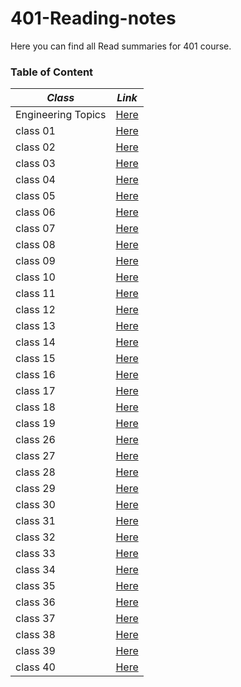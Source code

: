 # 401-Reading-notes
Here you can find all Read summaries for 401 course.

### Table of Content

*Class*             |    *Link*
------------------  |    -----------
Engineering Topics  |    [Here](https://batoolalali.github.io/401-Reading-notes/Engineering%20Topics)
class 01            |    [Here](https://batoolalali.github.io/401-Reading-notes/class01)
class 02            |    [Here](https://batoolalali.github.io/401-Reading-notes/class02)
class 03            |    [Here](https://batoolalali.github.io/401-Reading-notes/class03)
class 04            |    [Here](https://batoolalali.github.io/401-Reading-notes/class04)
class 05            |    [Here](https://batoolalali.github.io/401-Reading-notes/class05)
class 06            |    [Here](https://batoolalali.github.io/401-Reading-notes/class06)
class 07            |    [Here](https://batoolalali.github.io/401-Reading-notes/class07)
class 08            |    [Here](https://batoolalali.github.io/401-Reading-notes/class08)
class 09            |    [Here](https://batoolalali.github.io/401-Reading-notes/class09)
class 10            |    [Here](https://batoolalali.github.io/401-Reading-notes/class10)
class 11            |    [Here](https://batoolalali.github.io/401-Reading-notes/class11)
class 12            |    [Here](https://batoolalali.github.io/401-Reading-notes/class12)
class 13            |    [Here](https://batoolalali.github.io/401-Reading-notes/class13)
class 14            |    [Here](https://batoolalali.github.io/401-Reading-notes/class14)
class 15            |    [Here](https://batoolalali.github.io/401-Reading-notes/class15)
class 16            |    [Here](https://batoolalali.github.io/401-Reading-notes/class16)
class 17            |    [Here](https://batoolalali.github.io/401-Reading-notes/class17)
class 18            |    [Here](https://batoolalali.github.io/401-Reading-notes/class18)
class 19            |    [Here](https://batoolalali.github.io/401-Reading-notes/class19)
class 26            |    [Here](https://batoolalali.github.io/401-Reading-notes/class26)
class 27            |    [Here](https://batoolalali.github.io/401-Reading-notes/class27)
class 28            |    [Here](https://batoolalali.github.io/401-Reading-notes/class28)
class 29            |    [Here](https://batoolalali.github.io/401-Reading-notes/class29)
class 30            |    [Here](https://batoolalali.github.io/401-Reading-notes/class30)
class 31            |    [Here](https://batoolalali.github.io/401-Reading-notes/class31)
class 32            |    [Here](https://batoolalali.github.io/401-Reading-notes/class32)
class 33            |    [Here](https://batoolalali.github.io/401-Reading-notes/class33)
class 34            |    [Here](https://batoolalali.github.io/401-Reading-notes/class34)
class 35            |    [Here](https://batoolalali.github.io/401-Reading-notes/class35)
class 36            |    [Here](https://batoolalali.github.io/401-Reading-notes/class36)
class 37            |    [Here](https://batoolalali.github.io/401-Reading-notes/class37)
class 38            |    [Here](https://batoolalali.github.io/401-Reading-notes/class38)
class 39            |    [Here](https://batoolalali.github.io/401-Reading-notes/class39)
class 40            |    [Here](https://batoolalali.github.io/401-Reading-notes/class40)